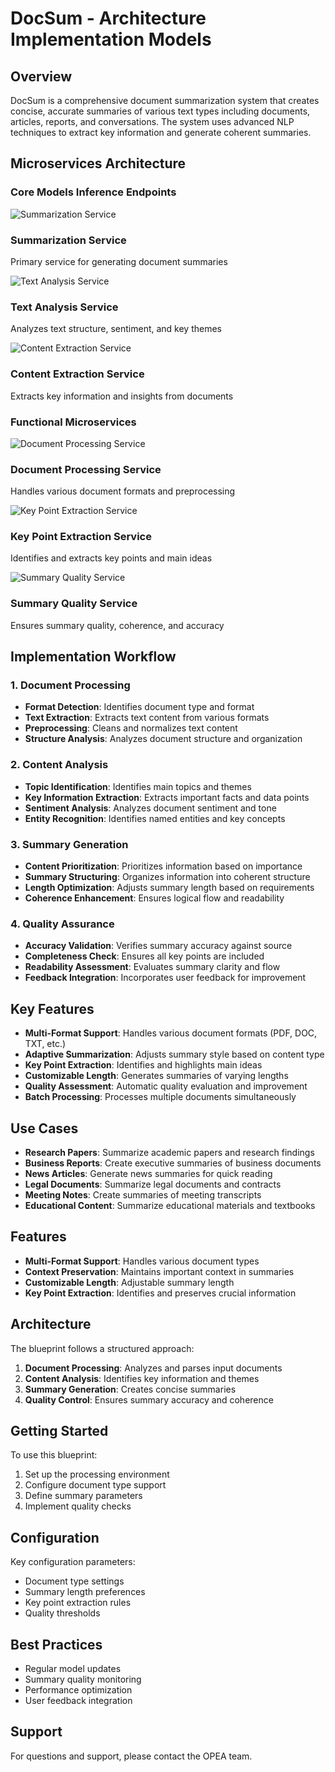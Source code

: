 # DocSum - Architecture Implementation Models

## Overview
DocSum is a comprehensive document summarization system that creates concise, accurate summaries of various text types including documents, articles, reports, and conversations. The system uses advanced NLP techniques to extract key information and generate coherent summaries.

## Microservices Architecture

### Core Models Inference Endpoints

<div class="grid grid-cols-1 md:grid-cols-3 gap-4 mb-8">
  <div class="bg-white/5 backdrop-blur-sm rounded-lg p-6 border border-white/10 shadow-lg hover:shadow-xl transition-all duration-300">
    <div class="flex items-center space-x-3 mb-4">
      <img src="/graphics/logos/logo_docsum.png" alt="Summarization Service" class="w-8 h-8 rounded object-cover" />
      <h3 class="text-lg font-semibold text-white">Summarization Service</h3>
    </div>
    <p class="text-gray-300 text-sm">Primary service for generating document summaries</p>
  </div>
  
  <div class="bg-white/5 backdrop-blur-sm rounded-lg p-6 border border-white/10 shadow-lg hover:shadow-xl transition-all duration-300">
    <div class="flex items-center space-x-3 mb-4">
      <img src="/graphics/logos/logo_agentqna.png" alt="Text Analysis Service" class="w-8 h-8 rounded object-cover" />
      <h3 class="text-lg font-semibold text-white">Text Analysis Service</h3>
    </div>
    <p class="text-gray-300 text-sm">Analyzes text structure, sentiment, and key themes</p>
  </div>
  
  <div class="bg-white/5 backdrop-blur-sm rounded-lg p-6 border border-white/10 shadow-lg hover:shadow-xl transition-all duration-300">
    <div class="flex items-center space-x-3 mb-4">
      <img src="/graphics/logos/logo_searchQna.png" alt="Content Extraction Service" class="w-8 h-8 rounded object-cover" />
      <h3 class="text-lg font-semibold text-white">Content Extraction Service</h3>
    </div>
    <p class="text-gray-300 text-sm">Extracts key information and insights from documents</p>
  </div>
</div>

### Functional Microservices

<div class="grid grid-cols-1 md:grid-cols-3 gap-4 mb-8">
  <div class="bg-white/5 backdrop-blur-sm rounded-lg p-6 border border-white/10 shadow-lg hover:shadow-xl transition-all duration-300">
    <div class="flex items-center space-x-3 mb-4">
      <img src="/graphics/logos/logo_codegen.png" alt="Document Processing Service" class="w-8 h-8 rounded object-cover" />
      <h3 class="text-lg font-semibold text-white">Document Processing Service</h3>
    </div>
    <p class="text-gray-300 text-sm">Handles various document formats and preprocessing</p>
  </div>
  
  <div class="bg-white/5 backdrop-blur-sm rounded-lg p-6 border border-white/10 shadow-lg hover:shadow-xl transition-all duration-300">
    <div class="flex items-center space-x-3 mb-4">
      <img src="/graphics/logos/logo_chatqna.png" alt="Key Point Extraction Service" class="w-8 h-8 rounded object-cover" />
      <h3 class="text-lg font-semibold text-white">Key Point Extraction Service</h3>
    </div>
    <p class="text-gray-300 text-sm">Identifies and extracts key points and main ideas</p>
  </div>
  
  <div class="bg-white/5 backdrop-blur-sm rounded-lg p-6 border border-white/10 shadow-lg hover:shadow-xl transition-all duration-300">
    <div class="flex items-center space-x-3 mb-4">
      <img src="/graphics/logos/logo_translation.png" alt="Summary Quality Service" class="w-8 h-8 rounded object-cover" />
      <h3 class="text-lg font-semibold text-white">Summary Quality Service</h3>
    </div>
    <p class="text-gray-300 text-sm">Ensures summary quality, coherence, and accuracy</p>
  </div>
</div>

## Implementation Workflow

### 1. Document Processing
- **Format Detection**: Identifies document type and format
- **Text Extraction**: Extracts text content from various formats
- **Preprocessing**: Cleans and normalizes text content
- **Structure Analysis**: Analyzes document structure and organization

### 2. Content Analysis
- **Topic Identification**: Identifies main topics and themes
- **Key Information Extraction**: Extracts important facts and data points
- **Sentiment Analysis**: Analyzes document sentiment and tone
- **Entity Recognition**: Identifies named entities and key concepts

### 3. Summary Generation
- **Content Prioritization**: Prioritizes information based on importance
- **Summary Structuring**: Organizes information into coherent structure
- **Length Optimization**: Adjusts summary length based on requirements
- **Coherence Enhancement**: Ensures logical flow and readability

### 4. Quality Assurance
- **Accuracy Validation**: Verifies summary accuracy against source
- **Completeness Check**: Ensures all key points are included
- **Readability Assessment**: Evaluates summary clarity and flow
- **Feedback Integration**: Incorporates user feedback for improvement

## Key Features

- **Multi-Format Support**: Handles various document formats (PDF, DOC, TXT, etc.)
- **Adaptive Summarization**: Adjusts summary style based on content type
- **Key Point Extraction**: Identifies and highlights main ideas
- **Customizable Length**: Generates summaries of varying lengths
- **Quality Assessment**: Automatic quality evaluation and improvement
- **Batch Processing**: Processes multiple documents simultaneously

## Use Cases

- **Research Papers**: Summarize academic papers and research findings
- **Business Reports**: Create executive summaries of business documents
- **News Articles**: Generate news summaries for quick reading
- **Legal Documents**: Summarize legal documents and contracts
- **Meeting Notes**: Create summaries of meeting transcripts
- **Educational Content**: Summarize educational materials and textbooks

## Features
- **Multi-Format Support**: Handles various document types
- **Context Preservation**: Maintains important context in summaries
- **Customizable Length**: Adjustable summary length
- **Key Point Extraction**: Identifies and preserves crucial information

## Architecture
The blueprint follows a structured approach:
1. **Document Processing**: Analyzes and parses input documents
2. **Content Analysis**: Identifies key information and themes
3. **Summary Generation**: Creates concise summaries
4. **Quality Control**: Ensures summary accuracy and coherence

## Getting Started
To use this blueprint:
1. Set up the processing environment
2. Configure document type support
3. Define summary parameters
4. Implement quality checks

## Configuration
Key configuration parameters:
- Document type settings
- Summary length preferences
- Key point extraction rules
- Quality thresholds

## Best Practices
- Regular model updates
- Summary quality monitoring
- Performance optimization
- User feedback integration

## Support
For questions and support, please contact the OPEA team. 